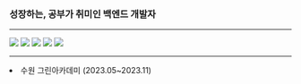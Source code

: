 ### 성장하는, 공부가 취미인 백엔드 개발자
<hr/>
<div><img src="https://img.shields.io/badge/springboot-6DB33F?style=for-the-badge&logo=springboot&logoColor=white"> <img src="https://img.shields.io/badge/javascript-F7DF1E?style=for-the-badge&logo=javascript&logoColor=white">  <img src="https://img.shields.io/badge/typescript-%23007ACC.svg?style=for-the-badge&logo=typescript&logoColor=white"> <img src="https://img.shields.io/badge/react-61DAFB?style=for-the-badge&logo=react&logoColor=white"> <img src="https://img.shields.io/badge/mysql-4479A1?style=for-the-badge&logo=mysql&logoColor=white"> </div> 
<hr>
<li>수원 그린아카데미 (2023.05~2023.11)</li>




